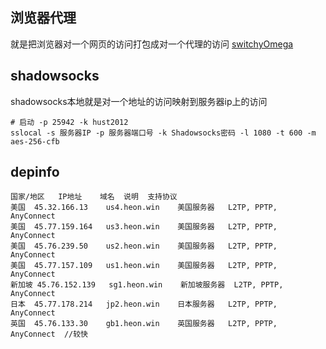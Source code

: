 ## 浏览器代理
就是把浏览器对一个网页的访问打包成对一个代理的访问
[switchyOmega](gihup已关注)

## shadowsocks
shadowsocks本地就是对一个地址的访问映射到服务器ip上的访问
```shell
# 启动 -p 25942 -k hust2012
sslocal -s 服务器IP -p 服务器端口号 -k Shadowsocks密码 -l 1080 -t 600 -m aes-256-cfb
```

## depinfo
```
国家/地区	IP地址	域名	说明	支持协议
美国	45.32.166.13	us4.heon.win	美国服务器	L2TP, PPTP, AnyConnect
美国	45.77.159.164	us3.heon.win	美国服务器	L2TP, PPTP, AnyConnect
美国	45.76.239.50	us2.heon.win	美国服务器	L2TP, PPTP, AnyConnect
美国	45.77.157.109	us1.heon.win	美国服务器	L2TP, PPTP, AnyConnect
新加坡	45.76.152.139	sg1.heon.win	新加坡服务器	L2TP, PPTP, AnyConnect
日本	45.77.178.214	jp2.heon.win	日本服务器	L2TP, PPTP, AnyConnect
英国	45.76.133.30	gb1.heon.win	英国服务器	L2TP, PPTP, AnyConnect  //较快
```